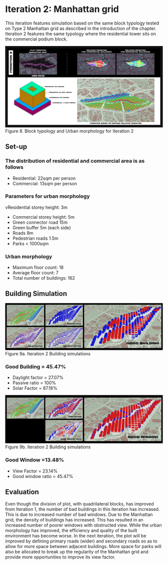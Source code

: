 # Iteration 2: Manhattan grid

This iteration features simulation based on the same block typology tested on Type 2 Manhattan grid as described in the introduction of the chapter. Iteration 2 features the same typology where the residential tower sits on the commercial podium block.

![Figure 8. Block typology and Urban morphology for Iteration 2](./imgs/iteration_2v2.png)
Figure 8. Block typology and Urban morphology for Iteration 2

## Set-up 
### The distribution of residential and commercial area is as follows
* Residential: 22sqm per person
* Commercial: 13sqm per person 
### Parameters for urban morphology
vResidential storey height: 3m
* Commercial storey height: 5m
* Green connector road 15m 
* Green buffer 5m (each side)
* Roads 8m
* Pedestrian roads 1.5m
* Parks < 1000sqm
### Urban morphology
* Maximum floor count: 18
* Average floor count: 7
* Total number of buildings: 162

## Building Simulation 

![Figure 9. Iteration 2 Building simulations](./imgs/eval_2gb.png)
Figure 9a. Iteration 2 Building simulations

### Good Building = 45.47%
* Daylight factor = 27.07%
* Passive ratio = 100%
* Solar Factor = 87.18% 

![Figure 9. Iteration 2 Building simulations](./imgs/eval_2gw.png)
Figure 9b. Iteration 2 Building simulations

### Good Window =13.48%
* View Factor = 23.14%
* Good window ratio = 45.47%

## Evaluation
Even though the division of plot, with quadrilateral blocks, has improved from Iteration 1, the number of bad buildings in this iteration has increased. This is due to increased number of bad windows. Due to the Manhattan grid, the density of buildings has increased. This has resulted in an increased number of poorer windows with obstructed view. While the urban morphology has improved, the efficiency and quality of the built environment has become worse.
In the next iteration, the plot will be improved by defining primary roads (wider) and secondary roads so as to allow for more space between adjacent buildings. More space for parks will also be allocated to break up the regularity of the Manhattan grid and provide more opportunities to improve its view factor.
